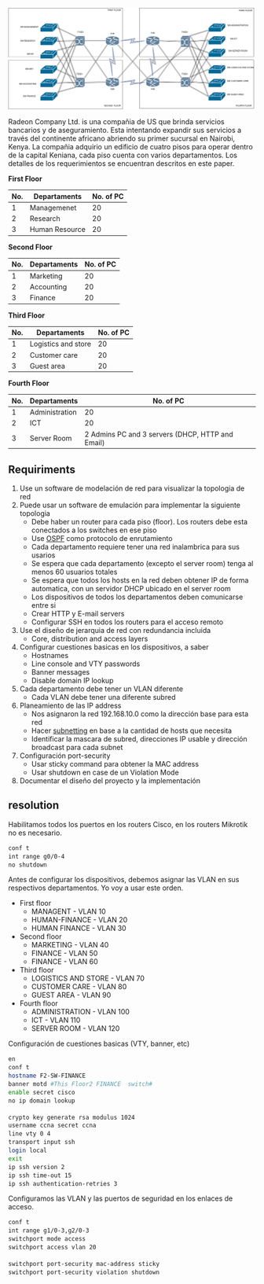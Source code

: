 
![](_anexos_/Untitled%20Diagram.drawio.png)

Radeon Company Ltd. is una compañia de US que brinda servicios bancarios y de aseguramiento. Esta intentando expandir sus servicios a través del continente africano abriendo su primer sucursal en Nairobi, Kenya. La compañia adquirio un edificio de cuatro pisos para operar dentro de la capital Keniana, cada piso cuenta con varios departamentos. Los detalles de los requerimientos se encuentran descritos en este paper. 

**First Floor**

| No. | Departaments   | No. of PC |
| --- | -------------- | --------- |
| 1   | Managemenet    | 20        |
| 2   | Research       | 20        |
| 3   | Human Resource | 20        |
**Second Floor**

| No. | Departaments | No. of PC |
| --- | ------------ | --------- |
| 1   | Marketing    | 20        |
| 2   | Accounting   | 20        |
| 3   | Finance      | 20        |

**Third Floor**

| No. | Departaments        | No. of PC |
| --- | ------------------- | --------- |
| 1   | Logistics and store | 20        |
| 2   | Customer care       | 20        |
| 3   | Guest area          | 20        |

**Fourth Floor**

| No. | Departaments   | No. of PC                                        |
| --- | -------------- | ------------------------------------------------ |
| 1   | Administration | 20                                               |
| 2   | ICT            | 20                                               |
| 3   | Server Room    | 2 Admins PC and 3 servers (DHCP, HTTP and Email) |

## Requiriments
1. Use un software de modelación de red para visualizar la topologia de red
2. Puede usar un software de emulación para implementar la siguiente topologia
	- Debe haber un router para cada piso (floor). Los routers debe esta conectados a los switches en ese piso
	- Use [OSPF](../../Routing%20Protocols/OSPF.md) como protocolo de enrutamiento
	- Cada departamento requiere tener una red inalambrica para sus usarios
	- Se espera que cada departamento (excepto el server room) tenga al menos 60 usuarios totales
	- Se espera que todos los hosts en la red deben obtener IP de forma automatica, con un servidor DHCP ubicado en el server room
	- Los dispositivos de todos los departamentos deben comunicarse entre si
	- Crear HTTP y E-mail servers 
	- Configurar SSH en todos los routers para el acceso remoto
3. Use el diseño de jerarquia de red con redundancia incluida
	- Core, distribution and access layers
4. Configurar cuestiones basicas en los dispositivos, a saber 
	- Hostnames
	- Line console and VTY passwords
	- Banner messages
	- Disable domain IP lookup
5. Cada departamento debe tener un VLAN diferente
	- Cada VLAN debe tener una diferente subred
6. Planeamiento de las IP address 
	- Nos asignaron la red 192.168.10.0 como la dirección base para esta red
	- Hacer [subnetting](../NetWarriors/subnetting.md) en base a la cantidad de hosts que necesita 
	- Identificar la mascara de subred, direcciones IP usable y dirección broadcast para cada subnet
7. Configuración port-security
	-  Usar sticky command para obtener la MAC address 
	- Usar shutdown en case de un Violation Mode 
8. Documentar el diseño del proyecto y la implementación


## resolution 

Habilitamos todos los puertos en los routers Cisco, en los routers Mikrotik no es necesario. 

``` bash
conf t
int range g0/0-4 
no shutdown 
```

Antes de configurar los dispositivos, debemos asignar las VLAN en sus respectivos departamentos. Yo voy a usar este orden.
- First floor
	- MANAGENT - VLAN 10
	- HUMAN-FINANCE - VLAN 20
	- HUMAN FINANCE - VLAN 30
- Second floor
	- MARKETING - VLAN 40
	- FINANCE - VLAN 50
	- FINANCE - VLAN 60
- Third floor 
	- LOGISTICS AND STORE - VLAN 70
	- CUSTOMER CARE - VLAN 80
	- GUEST AREA - VLAN 90
- Fourth floor
	- ADMINISTRATION - VLAN 100
	- ICT - VLAN 110
	- SERVER ROOM - VLAN 120

Configuración de cuestiones basicas (VTY, banner, etc)

``` bash
en
conf t
hostname F2-SW-FINANCE
banner motd #This Floor2 FINANCE  switch#
enable secret cisco
no ip domain lookup 

crypto key generate rsa modulus 1024
username ccna secret ccna
line vty 0 4
transport input ssh
login local 
exit
ip ssh version 2
ip ssh time-out 15
ip ssh authentication-retries 3
```

Configuramos las VLAN y las puertos de seguridad en los enlaces de acceso.
``` bash
conf t
int range g1/0-3,g2/0-3
switchport mode access 
switchport access vlan 20

switchport port-security mac-address sticky 
switchport port-security violation shutdown
```